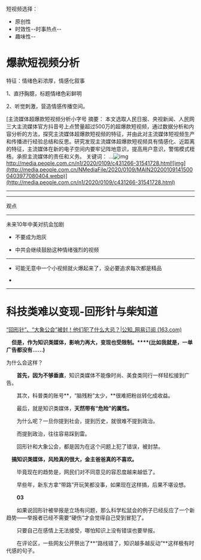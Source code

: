 短视频选择：

* 原创性
* 时效性--时事热点--
* 趣味性--



# 爆款短视频分析

特征：情绪色彩浓厚，情感化叙事

1、直抒胸臆，标题情绪色彩鲜明

2、听觉刺激，营造情感传播空间。

[主流媒体超爆款短视频分析小字号 摘要： 本文选取人民日报、央视新闻、人民网三大主流媒体官方抖音号上点赞量超过500万的超爆款短视频，通过数据分析和内容分析的方法，探究主流媒体超爆款短视频的特征，并由此对主流媒体短视频生产和传播进行经验总结和反思。研究发现主流媒体超爆款短视频具有情感化、近距离的特征，主流媒体在新的电子空间内要牢记阵地意识，提高用户意识，警惕模式桎梏，承担主流媒体的责任和义务。 关键词： ...![img](http://media.people.com.cn/favicon.ico)http://media.people.com.cn/n1/2020/0109/c431266-31541728.html![img](http://media.people.com.cn/NMediaFile/2020/0109/MAIN202001091415000403977080404.webp)](http://media.people.com.cn/n1/2020/0109/c431266-31541728.html)

------

------

观点

------

未来10年中美对抗会加剧

- 不要成为炮灰

- 中共会继续鼓励这种情绪强烈的视频

------

- 可能无意中一个小视频就火爆起来了，没必要追求每次都是精品

- 



------

# 科技类难以变现-回形针与柴知道

[“回形针”、“大象公会”被封！他们犯了什么大忌？|公知_网易订阅 (163.com)](https://www.163.com/dy/article/GETFSBB20534UQ7J.html?f=post2020_dy_recommends)

　**但是，作为知识类媒体，影响力再大，变现也受限制。****(****比如我就是，一单广告都没有****......)**

为什么会这样？

　　**首先，因为不够垂直**，知识类媒体不能像时尚、美食类同行一样轻松接到广告。

　　其次，科普类的账号**，“脑残粉”太少，**很难把粉丝转化成收益。

　　最后，就是知识类媒体，**天然带有“危险”的属性。**

　　为什么呢？一旦你提到社会，提到历史，就很难不提到政治。

　　而提到政治，往往容易踩到雷。

　　回形针和大象公会，都是因为在这个问题上犯了错误，被封禁。



　**搞知识类媒体，风险真的很大，金主爸爸真的不喜欢。**

　　毕竟现在的趋势是，网民们对不同意见的容忍度越来越低了。

　　早些年，新东方拿“带路”开玩笑都没事，如果现在这样搞，后果不堪设想。

　　**03**

　　如果说回形针被举报是立场有问题，那么科学松鼠会的例子已经反应了一个新趋势——举报者已经不需要“硬伤”才会觉得自己受到冒犯了。

　　只要自己在感情上无法接受，哪怕知识上没有错误也要举报。

　　在评论区，一些网友公开祭出了**“路线错了，知识越多越反动”**这样极有时代感的句子。